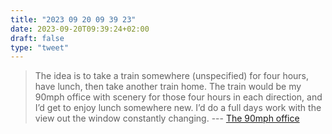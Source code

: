 ```yaml
---
title: "2023 09 20 09 39 23"
date: 2023-09-20T09:39:24+02:00
draft: false
type: "tweet"
---
```


> The idea is to take a train somewhere (unspecified) for four hours, have lunch, then take another train home. The train would be my 90mph office with scenery for those four hours in each direction, and I’d get to enjoy lunch somewhere new. I’d do a full days work with the view out the window constantly changing. --- [The 90mph office](https://popey.com/blog/2023/09/the-90mph-office/)
